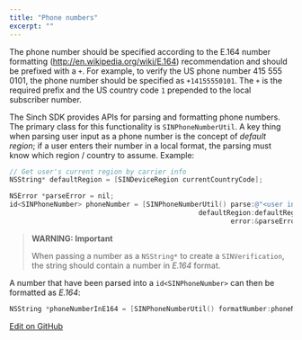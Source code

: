 ```yaml
---
title: "Phone numbers"
excerpt: ""
---
```

The phone number should be specified according to the E.164 number formatting (<http://en.wikipedia.org/wiki/E.164>) recommendation and should be prefixed with a `+`. For example, to verify the US phone number 415 555 0101, the phone number should be specified as `+14155550101`. The `+` is the required prefix and the US country code `1` prepended to the local subscriber number.

The Sinch SDK provides APIs for parsing and formatting phone numbers. The primary class for this functionality is `SINPhoneNumberUtil`. A key thing when parsing user input as a phone number is the concept of *default region*; if a user enters their number in a local format, the parsing must know which region / country to assume. Example:
```objectivec
// Get user's current region by carrier info
NSString* defaultRegion = [SINDeviceRegion currentCountryCode];

NSError *parseError = nil;
id<SINPhoneNumber> phoneNumber = [SINPhoneNumberUtil() parse:@"<user input>"
                                               defaultRegion:defaultRegion
                                                       error:&parseError];
```




> **WARNING: Important**    
>
> When passing a number as a `NSString*` to create a `SINVerification`, the string should contain a number in *E.164* format.

A number that have been parsed into a `id<SINPhoneNumber>` can then be formatted as *E.164*:
```objectivec
NSString *phoneNumberInE164 = [SINPhoneNumberUtil() formatNumber:phoneNumber format:SINPhoneNumberFormatE164];
```

<a class="edit-on-github" href="https://github.com/sinch/docs/blob/master/docs/verification/verification-for-ios/verification-ios-phone-numbers.md">Edit on GitHub</a>